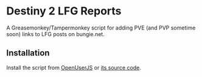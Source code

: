 # Destiny 2 LFG Reports

A Greasemonkey/Tampermonkey script for adding PVE (and PVP sometime soon) links to LFG posts on bungie.net.

## Installation

Install the script from [OpenUserJS](https://openuserjs.org/scripts/illuser/Destiny_2_LFG_Reports) or [its source code](./destiny2-lfg-reports.user.js).
